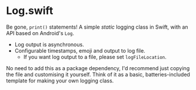 # Log.swift

Be gone, `print()` statements! A simple *static* logging class in Swift, with an API based on Android's `Log`.  

* Log output is asynchronous.
* Configurable timestamps, emoji and output to log file.
  - If you want log output to a file, please set `logFileLocation`.

No need to add this as a package dependency, I'd recommend just copying the file and customising it yourself.
Think of it as a basic, batteries-included template for making your own logging class.
